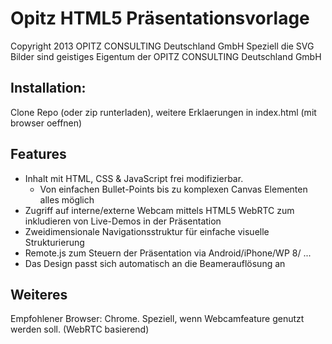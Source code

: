 Opitz HTML5 Präsentationsvorlage
================================

Copyright 2013 OPITZ CONSULTING Deutschland GmbH
Speziell die SVG Bilder sind geistiges Eigentum der OPITZ CONSULTING Deutschland GmbH


Installation:
-----------
Clone Repo (oder zip runterladen), weitere Erklaerungen in index.html (mit browser oeffnen)

Features
-------------------------

* Inhalt mit HTML, CSS & JavaScript frei modifizierbar. 
	* Von einfachen Bullet-Points bis zu komplexen Canvas Elementen alles möglich
* Zugriff auf interne/externe Webcam mittels HTML5 WebRTC zum inkludieren von Live-Demos in der Präsentation
* Zweidimensionale Navigationsstruktur für einfache visuelle Strukturierung
* Remote.js zum Steuern der Präsentation via Android/iPhone/WP 8/ ...
* Das Design passt sich automatisch an die Beamerauflösung an


Weiteres
-------------------------
Empfohlener Browser: Chrome. Speziell, wenn Webcamfeature genutzt werden soll. (WebRTC basierend)

